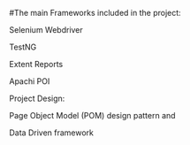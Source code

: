 #The main Frameworks included in the project:

Selenium Webdriver

TestNG

Extent Reports

Apachi POI

Project Design:

Page Object Model (POM) design pattern and

Data Driven framework
